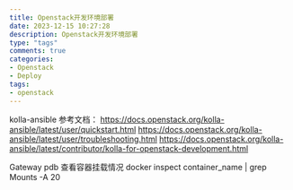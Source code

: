```yaml
---
title: Openstack开发环境部署
date: 2023-12-15 10:27:28
description: Openstack开发环境部署
type: "tags"
comments: true
categories:
- Openstack
- Deploy
tags:
- openstack
---
```

kolla-ansible
参考文档：
<https://docs.openstack.org/kolla-ansible/latest/user/quickstart.html>
<https://docs.openstack.org/kolla-ansible/latest/user/troubleshooting.html>
<https://docs.openstack.org/kolla-ansible/latest/contributor/kolla-for-openstack-development.html>

Gateway
pdb
查看容器挂载情况
docker inspect container_name | grep Mounts -A 20